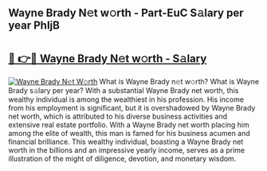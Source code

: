 ## Wayne Brady N𝚎t w𝚘rth - Part-EuC S𝚊lary per year PhIjB

# <h2><a href="http://gc2bch7.nevu.top/?p=Wayne+Brady">🔗 👉🔴 Wayne Brady N𝚎t w𝚘rth - S𝚊lary</a></h2>

[![Wayne Brady N𝚎t W𝚘rth](https://i.imgur.com/Oavwk0R.jpeg)](http://gc2bch7.nevu.top/?p=Wayne+Brady)
What is Wayne Brady n𝚎t w𝚘rth? What is Wayne Brady s𝚊lary per year?
With a substantial Wayne Brady net worth, this wealthy individual is among the wealthiest in his profession. His income from his employment is significant, but it is overshadowed by Wayne Brady net worth, which is attributed to his diverse business activities and extensive real estate portfolio. With a Wayne Brady net worth placing him among the elite of wealth, this man is famed for his business acumen and financial brilliance. This wealthy individual, boasting a Wayne Brady net worth in the billions and an impressive yearly income, serves as a prime illustration of the might of diligence, devotion, and monetary wisdom.
